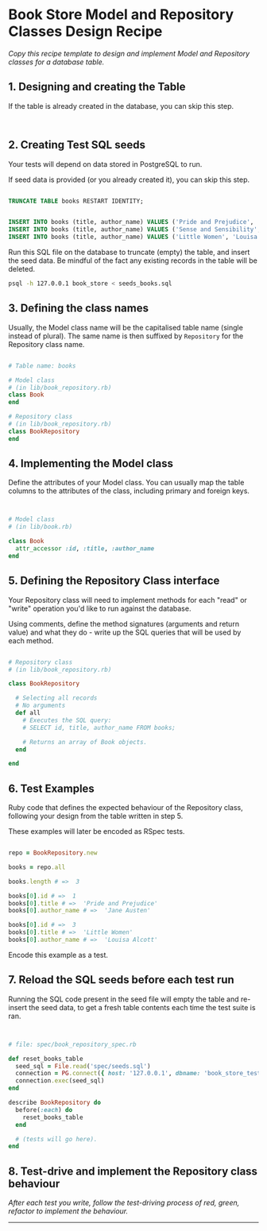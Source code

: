 # Book Store Model and Repository Classes Design Recipe

_Copy this recipe template to design and implement Model and Repository classes for a database table._

## 1. Designing and creating the Table

If the table is already created in the database, you can skip this step.

```


```

## 2. Creating Test SQL seeds

Your tests will depend on data stored in PostgreSQL to run.

If seed data is provided (or you already created it), you can skip this step.

```sql

TRUNCATE TABLE books RESTART IDENTITY;


INSERT INTO books (title, author_name) VALUES ('Pride and Prejudice', 'Jane Austen');
INSERT INTO books (title, author_name) VALUES ('Sense and Sensibility', 'Jane Austen');
INSERT INTO books (title, author_name) VALUES ('Little Women', 'Louisa Alcott');
```

Run this SQL file on the database to truncate (empty) the table, and insert the seed data. Be mindful of the fact any existing records in the table will be deleted.

```bash
psql -h 127.0.0.1 book_store < seeds_books.sql
```

## 3. Defining the class names

Usually, the Model class name will be the capitalised table name (single instead of plural). The same name is then suffixed by `Repository` for the Repository class name.

```ruby

# Table name: books

# Model class
# (in lib/book_repository.rb)
class Book
end

# Repository class
# (in lib/book_repository.rb)
class BookRepository
end
```

## 4. Implementing the Model class

Define the attributes of your Model class. You can usually map the table columns to the attributes of the class, including primary and foreign keys.

```ruby


# Model class
# (in lib/book.rb)

class Book
  attr_accessor :id, :title, :author_name
end

```


## 5. Defining the Repository Class interface

Your Repository class will need to implement methods for each "read" or "write" operation you'd like to run against the database.

Using comments, define the method signatures (arguments and return value) and what they do - write up the SQL queries that will be used by each method.

```ruby

# Repository class
# (in lib/book_repository.rb)

class BookRepository

  # Selecting all records
  # No arguments
  def all
    # Executes the SQL query:
    # SELECT id, title, author_name FROM books;

    # Returns an array of Book objects.
  end

end
```

## 6. Test Examples

Ruby code that defines the expected behaviour of the Repository class, following your design from the table written in step 5.

These examples will later be encoded as RSpec tests.

```ruby

repo = BookRepository.new

books = repo.all

books.length # =>  3

books[0].id # =>  1
books[0].title # =>  'Pride and Prejudice'
books[0].author_name # =>  'Jane Austen'

books[0].id # =>  3
books[0].title # =>  'Little Women'
books[0].author_name # =>  'Louisa Alcott'

```

Encode this example as a test.

## 7. Reload the SQL seeds before each test run

Running the SQL code present in the seed file will empty the table and re-insert the seed data, to get a fresh table contents each time the test suite is ran.

```ruby


# file: spec/book_repository_spec.rb

def reset_books_table
  seed_sql = File.read('spec/seeds.sql')
  connection = PG.connect({ host: '127.0.0.1', dbname: 'book_store_test' })
  connection.exec(seed_sql)
end

describe BookRepository do
  before(:each) do 
    reset_books_table
  end

  # (tests will go here).
end
```

## 8. Test-drive and implement the Repository class behaviour

_After each test you write, follow the test-driving process of red, green, refactor to implement the behaviour._

<!-- BEGIN GENERATED SECTION DO NOT EDIT -->

---


<!-- END GENERATED SECTION DO NOT EDIT -->